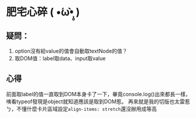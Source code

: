 # 肥宅心碎 ( •́ω•̩̥̀ )

## 疑問：
1. option沒有給value的值會自動取textNode的值？
2. 取DOM值：label取data、input取value

## 心得
前面取label的值一直取到DOM本身卡了一下，畢竟console.log()出來都長一樣，咦看typeof發現是object就知道應該是取到DOM惹。
再來就是我的切版也太雷惹ㄅ，不懂什麼卡片區域設定`align-items: stretch`還沒辦用成等高
